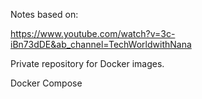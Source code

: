 Notes based on:

https://www.youtube.com/watch?v=3c-iBn73dDE&ab_channel=TechWorldwithNana


Private repository for Docker images.

Docker Compose

